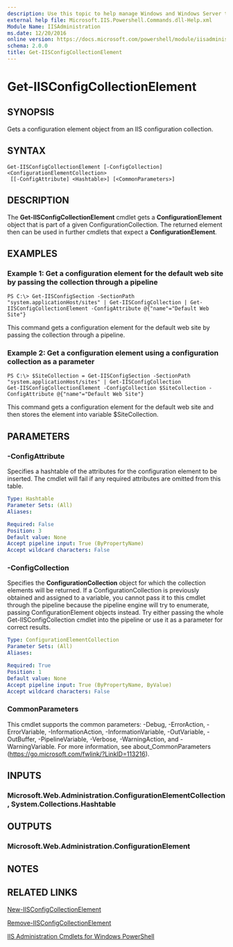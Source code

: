 ```yaml
---
description: Use this topic to help manage Windows and Windows Server technologies with Windows PowerShell.
external help file: Microsoft.IIS.Powershell.Commands.dll-Help.xml
Module Name: IISAdministration
ms.date: 12/20/2016
online version: https://docs.microsoft.com/powershell/module/iisadministration/get-iisconfigcollectionelement?view=windowsserver2022-ps&wt.mc_id=ps-gethelp
schema: 2.0.0
title: Get-IISConfigCollectionElement
---
```


# Get-IISConfigCollectionElement

## SYNOPSIS
Gets a configuration element object from an IIS configuration collection.

## SYNTAX

```
Get-IISConfigCollectionElement [-ConfigCollection] <ConfigurationElementCollection>
 [[-ConfigAttribute] <Hashtable>] [<CommonParameters>]
```

## DESCRIPTION
The **Get-IISConfigCollectionElement** cmdlet gets a **ConfigurationElement** object that is part of a given ConfigurationCollection.
The returned element then can be used in further cmdlets that expect a **ConfigurationElement**.

## EXAMPLES

### Example 1: Get a configuration element for the default web site by passing the collection through a pipeline
```
PS C:\> Get-IISConfigSection -SectionPath "system.applicationHost/sites" | Get-IISConfigCollection | Get-IISConfigCollectionElement -ConfigAttribute @{"name"="Default Web Site"}
```

This command gets a configuration element for the default web site by passing the collection through a pipeline.

### Example 2: Get a configuration element using a configuration collection as a parameter
```
PS C:\> $SiteCollection = Get-IISConfigSection -SectionPath "system.applicationHost/sites" | Get-IISConfigCollection
Get-IISConfigCollectionElement -ConfigCollection $SiteCollection -ConfigAttribute @{"name"="Default Web Site"}
```

This command gets a configuration element for the default web site and then stores the element into variable $SiteCollection.

## PARAMETERS

### -ConfigAttribute
Specifies a hashtable of the attributes for the configuration element to be inserted.
The cmdlet will fail if any required attributes are omitted from this table.

```yaml
Type: Hashtable
Parameter Sets: (All)
Aliases: 

Required: False
Position: 3
Default value: None
Accept pipeline input: True (ByPropertyName)
Accept wildcard characters: False
```

### -ConfigCollection
Specifies the **ConfigurationCollection** object for which the collection elements will be returned.
If a ConfigurationCollection is previously obtained and assigned to a variable, you cannot pass it to this cmdlet through the pipeline because the pipeline engine will try to enumerate, passing ConfigurationElement objects instead.
Try either passing the whole Get-IISConfigCollection cmdlet into the pipeline or use it as a parameter for correct results.

```yaml
Type: ConfigurationElementCollection
Parameter Sets: (All)
Aliases: 

Required: True
Position: 1
Default value: None
Accept pipeline input: True (ByPropertyName, ByValue)
Accept wildcard characters: False
```

### CommonParameters
This cmdlet supports the common parameters: -Debug, -ErrorAction, -ErrorVariable, -InformationAction, -InformationVariable, -OutVariable, -OutBuffer, -PipelineVariable, -Verbose, -WarningAction, and -WarningVariable. For more information, see about_CommonParameters (https://go.microsoft.com/fwlink/?LinkID=113216).

## INPUTS

### Microsoft.Web.Administration.ConfigurationElementCollection, System.Collections.Hashtable

## OUTPUTS

### Microsoft.Web.Administration.ConfigurationElement

## NOTES

## RELATED LINKS

[New-IISConfigCollectionElement](./New-IISConfigCollectionElement.md)

[Remove-IISConfigCollectionElement](./Remove-IISConfigCollectionElement.md)

[IIS Administration Cmdlets for Windows PowerShell](./iisadministration.md)

